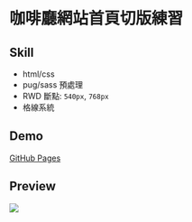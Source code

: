 # 咖啡廳網站首頁切版練習
## Skill
- html/css
- pug/sass 預處理
- RWD 斷點: `540px`, `768px`
- 格線系統

## Demo
[GitHub Pages](https://yeeway0609.github.io/home-page-project/)

## Preview
![](images/cafe_preview.png)
